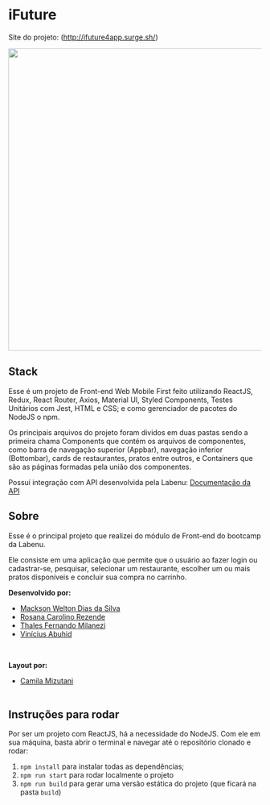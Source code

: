 # iFuture

Site do projeto: (http://ifuture4app.surge.sh/)

<p align="center">
  <img  height='600' src='https://user-images.githubusercontent.com/45580434/79641732-bd917180-816f-11ea-810b-59ee03a3367b.gif'>
</p>

## Stack

Esse é um projeto de Front-end Web Mobile First feito utilizando ReactJS, Redux, React Router, Axios, Material UI, Styled Components, Testes Unitários com Jest, HTML e CSS; e como gerenciador de pacotes do NodeJS o npm.

Os principais arquivos do projeto foram dividos em duas pastas sendo a primeira chama Components que contém os arquivos de componentes, como barra de navegação superior (Appbar), navegação inferior (Bottombar), cards de restaurantes, pratos entre outros, e Containers que são as páginas formadas pela união dos componentes.

Possuí integração com API desenvolvida pela Labenu: [Documentação da API](https://documenter.getpostman.com/view/7549981/SWTEdGtT?version=latest)

## Sobre

Esse é o principal projeto que realizei do módulo de Front-end do bootcamp da Labenu.

Ele consiste em uma aplicação que permite que o usuário ao fazer login ou cadastrar-se, pesquisar, selecionar um restaurante, escolher um ou mais pratos disponíveis e concluir sua compra no carrinho.

**Desenvolvido por:**
* [Mackson Welton Dias da Silva](https://github.com/MacksonWelton)
* [Rosana Carolino Rezende](https://github.com/rosanarezende) 
* [Thales Fernando Milanezi](https://github.com/ThalesMilanezi)
* [Vinícius Abuhid](https://github.com/ViniciusAbuhid)
<br>

**Layout por:**
* [Camila Mizutani](https://www.linkedin.com/in/camila-mizutani-257495bb/)
<br><br>

## Instruções para rodar
Por ser um projeto com ReactJS, há a necessidade do NodeJS. Com ele em sua máquina, basta abrir o terminal e navegar até o repositório clonado e rodar:

1. `npm install` para instalar todas as dependências;
1. `npm run start` para rodar localmente o projeto
1. `npm run build` para gerar uma versão estática do projeto 
(que ficará na pasta `build`)
